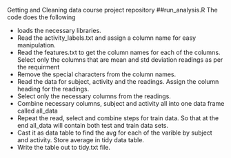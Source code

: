 
Getting and Cleaning data course project repository
##run_analysis.R 
The code does the following
- loads the necessary libraries. 
- Read the activity_labels.txt and assign a column name for easy manipulation.
- Read the features.txt to get the column names for each of the columns. Select only the columns that are mean and std deviation   readings as per the requirment
- Remove the special characters from the column names.
- Read the   data for subject, activity and the readings. Assign the column heading for the readings. 
- Select only the necessary columns from the readings. 
- Combine necessary columns, subject and activity all into one data frame called all_data
- Repeat the read, select and combine steps for train data. So that at the end all_data will contain both test and train data     sets. 
- Cast it as data table to find the avg for each of the varible by subject and activity. Store average in tidy data table. 
- Write the table out to tidy.txt file. 

